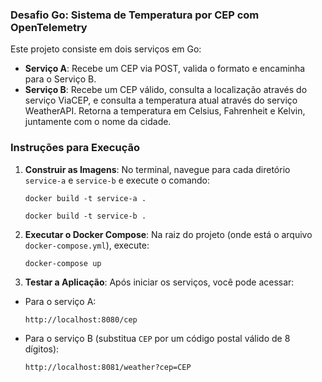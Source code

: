 ### Desafio Go: Sistema de Temperatura por CEP com OpenTelemetry

Este projeto consiste em dois serviços em Go:

- **Serviço A**: Recebe um CEP via POST, valida o formato e encaminha para o Serviço B.
- **Serviço B**: Recebe um CEP válido, consulta a localização através do serviço ViaCEP, e consulta a temperatura atual através do serviço WeatherAPI. Retorna a temperatura em Celsius, Fahrenheit e Kelvin, juntamente com o nome da cidade.


### Instruções para Execução

1. **Construir as Imagens**: No terminal, navegue para cada diretório `service-a` e `service-b` e execute o comando:

   ```
   docker build -t service-a .
   ```

   ```
   docker build -t service-b .
   ```

2. **Executar o Docker Compose**: Na raiz do projeto (onde está o arquivo `docker-compose.yml`), execute:

   ```
   docker-compose up
   ```


3. **Testar a Aplicação**: Após iniciar os serviços, você pode acessar:

- Para o serviço A:

   ```
   http://localhost:8080/cep
   ```
   
- Para o serviço B (substitua `CEP` por um código postal válido de 8 dígitos):
     ```
     http://localhost:8081/weather?cep=CEP
     ```

